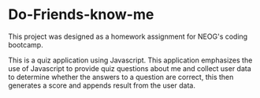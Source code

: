 # Do-Friends-know-me
This project was designed as a homework assignment for NEOG's coding bootcamp.

This is a quiz application using Javascript. This application emphasizes the use of Javascript to provide quiz questions about me and collect user data to determine whether the answers to a question are correct, this then generates a score and appends result from the user data.